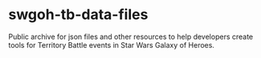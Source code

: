 # swgoh-tb-data-files
Public archive for json files and other resources to help developers create tools for Territory Battle events in Star Wars Galaxy of Heroes.
